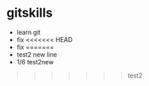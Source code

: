 # gitskills

- learn git
- fix
<<<<<<< HEAD
- fix
=======
- test2 new line
- 1/6 test2new
>>>>>>> test2

